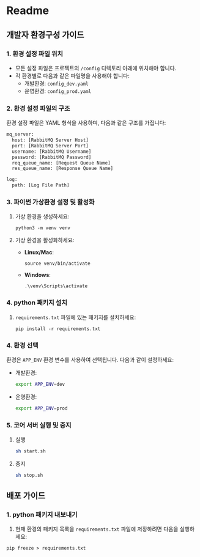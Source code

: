 # Readme

## 개발자 환경구성 가이드

### 1. 환경 설정 파일 위치

- 모든 설정 파일은 프로젝트의 `/config` 디렉토리 아래에 위치해야 합니다.
- 각 환경별로 다음과 같은 파일명을 사용해야 합니다:
  - 개발환경: `config_dev.yaml`
  - 운영환경: `config_prod.yaml`

### 2. 환경 설정 파일의 구조

환경 설정 파일은 YAML 형식을 사용하며, 다음과 같은 구조를 가집니다:

```bash
mq_server:
  host: [RabbitMQ Server Host]
  port: [RabbitMQ Server Port]
  username: [RabbitMQ Username]
  password: [RabbitMQ Password]
  req_queue_name: [Request Queue Name]
  res_queue_name: [Response Queue Name]

log:
  path: [Log File Path]
```

### 3. 파이썬 가상환경 설정 및 활성화
1. 가상 환경을 생성하세요:

   ```
   python3 -m venv venv
   ```

2. 가상 환경을 활성화하세요:

   - **Linux/Mac**:

     ```
     source venv/bin/activate
     ```

   - **Windows**:

     ```
     .\venv\Scripts\activate
     ```

### 4. python 패키지 설치

1. `requirements.txt` 파일에 있는 패키지를 설치하세요:

   ```
   pip install -r requirements.txt
   ```

### 4. 환경 선택

환경은 `APP_ENV` 환경 변수를 사용하여 선택됩니다. 다음과 같이 설정하세요:

- 개발환경:

  ```bash
  export APP_ENV=dev
  ```

- 운영환경:

  ```bash
  export APP_ENV=prod
  ```

### 5. 코어 서버 실행 및 중지

1. 실행

    ```bash
    sh start.sh
    ```

2. 중지

    ```bash
    sh stop.sh
    ```

## 배포 가이드

### 1. python 패키지 내보내기

1.  현재 환경의 패키지 목록을 `requirements.txt` 파일에 저장하려면 다음을 실행하세요:

   ```
   pip freeze > requirements.txt
   ```